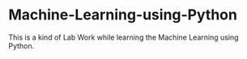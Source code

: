 # Machine-Learning-using-Python
This is a kind of Lab Work while learning the Machine Learning using Python.
